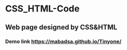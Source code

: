 # CSS_HTML-Code
## Web page designed by CSS&amp;HTML

### Demo link https://mabadsa.github.io/Tinyone/
